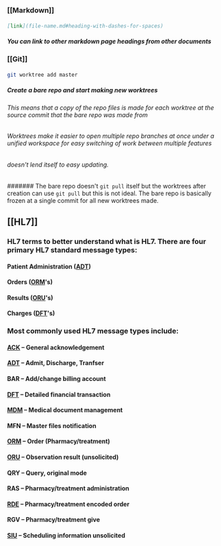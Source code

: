 ### [[Markdown]]
#### 
```markdown
[link](file-name.md#heading-with-dashes-for-spaces)
```
##### You can link to other markdown page headings from other documents
### [[Git]]
#### 
```bash
git worktree add master
```
##### Create a bare repo and start making new worktrees
###### This means that a copy of the repo files is made for each worktree at the source commit that the bare repo was made from
###### Worktrees make it easier to open multiple repo branches at once under a unified workspace for easy switching of work between multiple features
###### doesn't lend itself to easy updating.
####### The bare repo doesn't `git pull` itself but the worktrees after creation can use `git pull` but this is not ideal. The bare repo is basically frozen at a single commit for all new worktrees made.
## [[HL7]]
### HL7 terms to better understand what is HL7. There are four primary HL7 standard message types:
#### Patient Administration ([ADT](http://www.corepointhealth.com/resource-center/hl7-resources/hl7-adt))
#### Orders ([ORM](http://www.corepointhealth.com/resource-center/hl7-resources/hl7-orm-message)'s)
#### Results ([ORU](http://www.corepointhealth.com/resource-center/hl7-resources/hl7-oru-message)'s)
#### Charges ([DFT](http://www.corepointhealth.com/resource-center/hl7-resources/hl7-dft-detail-financial-transaction)'s)
### Most commonly used HL7 message types include:
#### [ACK](https://corepointhealth.com/resource-center/hl7-resources/hl7-acknowledgement-ack) – General acknowledgement
#### [ADT](https://corepointhealth.com/resource-center/hl7-resources/hl7-adt) – Admit, Discharge, Tranfser
#### BAR – Add/change billing account
#### [DFT](https://corepointhealth.com/resource-center/hl7-resources/hl7-dft-detail-financial-transaction) – Detailed financial transaction
#### [MDM](https://corepointhealth.com/resource-center/hl7-resources/hl7-mdm-message) – Medical document management
#### MFN – Master files notification
#### [ORM](https://corepointhealth.com/resource-center/hl7-resources/hl7-orm-message) – Order (Pharmacy/treatment)
#### [ORU](https://corepointhealth.com/resource-center/hl7-resources/hl7-oru-message) – Observation result (unsolicited)
#### QRY – Query, original mode
#### RAS – Pharmacy/treatment administration
#### [RDE](https://corepointhealth.com/resource-center/hl7-resources/hl7-rde-message-pharmacy) – Pharmacy/treatment encoded order
#### RGV – Pharmacy/treatment give
#### [SIU](https://corepointhealth.com/resource-center/hl7-resources/hl7-siu-message) – Scheduling information unsolicited
##